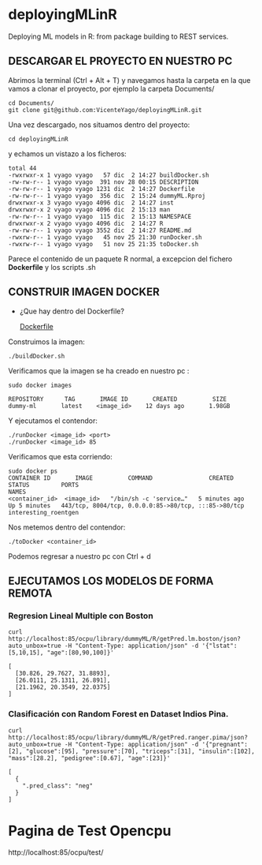 # deployingMLinR
Deploying ML models in R: from package building to REST services.

## DESCARGAR EL PROYECTO EN NUESTRO PC

Abrimos la terminal (Ctrl + Alt + T) y navegamos hasta la carpeta en la que vamos a clonar el proyecto, por ejemplo la carpeta Documents/

```{bash}
cd Documents/
git clone git@github.com:VicenteYago/deployingMLinR.git
```
Una vez descargado, nos situamos dentro del proyecto: 

```{bash}
cd deployingMLinR
```

y echamos un vistazo a los ficheros: 

```{bash}
total 44
-rwxrwxr-x 1 vyago vyago   57 dic  2 14:27 buildDocker.sh
-rw-rw-r-- 1 vyago vyago  391 nov 28 00:15 DESCRIPTION
-rw-rw-r-- 1 vyago vyago 1231 dic  2 14:27 Dockerfile
-rw-rw-r-- 1 vyago vyago  356 dic  2 15:24 dummyML.Rproj
drwxrwxr-x 3 vyago vyago 4096 dic  2 14:27 inst
drwxrwxr-x 2 vyago vyago 4096 dic  2 15:13 man
-rw-rw-r-- 1 vyago vyago  115 dic  2 15:13 NAMESPACE
drwxrwxr-x 2 vyago vyago 4096 dic  2 14:27 R
-rw-rw-r-- 1 vyago vyago 3552 dic  2 14:27 README.md
-rwxrw-r-- 1 vyago vyago   45 nov 25 21:30 runDocker.sh
-rwxrw-r-- 1 vyago vyago   51 nov 25 21:35 toDocker.sh
```

Parece el contenido de un paquete R normal, a excepcion del fichero **Dockerfile** y los scripts .sh


## CONSTRUIR IMAGEN DOCKER

* ¿Que hay dentro del Dockerfile?

  [Dockerfile](Dockerfile)



Construimos la imagen: 
```{bash}
./buildDocker.sh 
```

Verificamos que  la imagen se ha creado en nuestro pc : 
```{bash}
sudo docker images 

REPOSITORY      TAG       IMAGE ID       CREATED          SIZE
dummy-ml       latest    <image_id>    12 days ago       1.98GB
```

Y ejecutamos el contendor: 

```{bash}
./runDocker <image_id> <port>
./runDocker <image_id> 85
```

Verificamos que esta corriendo: 
```{bash}
sudo docker ps 
CONTAINER ID       IMAGE          COMMAND                CREATED         STATUS         PORTS                                                  NAMES
<container_id>  <image_id>   "/bin/sh -c 'service…"   5 minutes ago   Up 5 minutes   443/tcp, 8004/tcp, 0.0.0.0:85->80/tcp, :::85->80/tcp   interesting_roentgen
```

Nos metemos dentro del contendor: 
```{bash}
./toDocker <container_id>
```
Podemos regresar a nuestro pc con Ctrl + d


## EJECUTAMOS LOS MODELOS DE FORMA REMOTA


### Regresion Lineal Multiple con Boston

```{bash}
curl http://localhost:85/ocpu/library/dummyML/R/getPred.lm.boston/json?auto_unbox=true -H "Content-Type: application/json" -d '{"lstat":[5,10,15], "age":[80,90,100]}'
```


```{json}
[
  [30.826, 29.7627, 31.8893],
  [26.0111, 25.1311, 26.891],
  [21.1962, 20.3549, 22.0375]
]
```

### Clasificación con Random Forest en Dataset Indios Pina.

```{bash}
curl http://localhost:85/ocpu/library/dummyML/R/getPred.ranger.pima/json?auto_unbox=true -H "Content-Type: application/json" -d '{"pregnant":[2], "glucose":[95], "pressure":[70], "triceps":[31], "insulin":[102], "mass":[28.2], "pedigree":[0.67], "age":[23]}'
```


```{json}
[
  {
    ".pred_class": "neg"
  }
]
```


# Pagina de Test Opencpu

http://localhost:85/ocpu/test/



